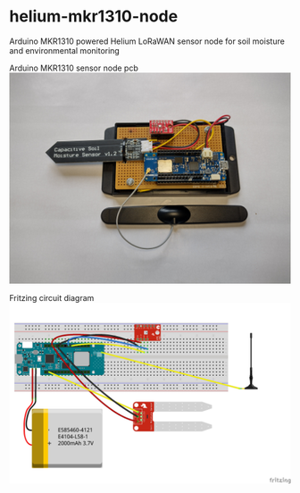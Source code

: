 # helium-mkr1310-node
Arduino MKR1310 powered Helium LoRaWAN sensor node for soil moisture and environmental monitoring

Arduino MKR1310 sensor node pcb
![Arduino MKR1310 sensor node pcb](img/helium-node-pcb.jpg)

Fritzing circuit diagram
![Fritzing circuit diagram](img/helium-node_bb.jpg)
